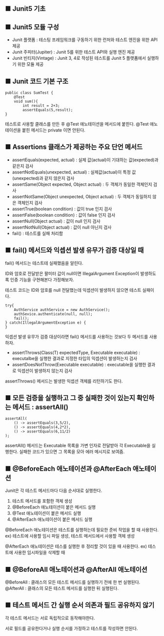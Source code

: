 ■ Junit5 기초
- 

■ Junit5 모듈 구성
- 

- Junit 플랫폼 : 테스팅 프레임워크를 구동하기 위한 런처와 테스트 엔진을 위한 API 제공
- Junit 주피터(Jupiter) : Junit 5를 위한 테스트 API와 실행 엔진 제공
- Junit 빈티지(Vintage) : Junit 3, 4로 작성된 테스트를 Junit 5 플랫폼에서 실행하기 위한 모듈 제공

■ Junit 코드 기본 구조
- 

    public class SumTest {
        @Test
        void sum(){
            int result = 2+3;
            assertEquals(5,result);
    }

테스트로 사용할 클래스를 만든 후 @Test 애노테이션을 메서드에 붙힌다. @Test 애노테이션을 붙힌 메서드는 private 이면 안된다.

■ Assertions 클래스가 제공하는 주요 단언 메서드
-

- assertEquals(expected, actual) : 실제 값(actual)이 기대하는 값(expected)과 같은지 검사
- assertNotEquals(unexpected, actual) : 실제값(actual)이 특정 값(unexpected)과 같지 않은지 검사
- assertSame(Object expected, Object actual) : 두 객체가 동일한 객체인지 검사
- assertNotSame(Object unexpected, Object actual) : 두 객체가 동일하지 않은 객체인지 검사
- assertTrue(boolean condition) : 값이 true 인지 검사
- assertFalse(boolean condition) : 값이 false 인지 검사
- assertNull(Object actual) : 값이 null 인지 검사
- assertNotNull(Object actual) : 값이 null 아닌지 검사
- fail() : 테스트를 실패 처리함

■ fail() 메서드와 익셉션 발생 유무가 검증 대상일 때
- 

fail() 메서드는 테스트테 실패했음을 알린다.

ID와 암호로 전달받은 팔미터 값이 null이면 IllegalArgument Exception이 발생하도록 인증 기능을 구현해본다 가정해보자.

테스트 코드는 ID와 암호를 null 전달했는데 익셉션이 발생하지 않으면 테스트 실패이다.

    try{
        AuthService authService = new AuthService();
        authSevice.authenticate(null, null);
        fail();
    } catch(IllegalArgumentException e) {
    }

익셉션 발생 유무가 검증 대상이라면 fail() 메서드를 사용하는 것보다 두 메서드를 사용하자.

- assertThrows(Class(T) expectedType, Executable executable) : executalbe을 실행한 결과로 지정한 타입의 익셉션이 발생하는지 검사
- assertDoesNotThrow(Executable executable) : executable을 실행한 결과로 익셉션이 발생하지 않는지 검사

assertThrows() 메서드는 발생한 익셉션 객체를 리턴하기도 한다.

■ 모든 검증을 실행하고 그 중 실패한 것이 있는지 확인하는 메서드 : assertAll()
-

    assertAll(
        () -> assertEquals(3,5/2),
        () -> assertEquals(4,2*2),
        () -> assertEquals(6,11/2)
    );

assertAll() 메서드는 Executable 목록을 가변 인자로 전달받아 각 Executable을 실행한다.
실패한 코드가 있으면 그 목록을 모아 에러 메시지로 보여줌.


■ @BeforeEach 애노테이션과 @AfterEach 애노테이션
-

Junit은 각 테스트 메서드마다 다음 순서대로 실행한다.
 
1) 테스트 메서드를 포함한 객체 생성
2) @BeforeEach 애노테이션이 붙은 메서드 실행
3) @Test 애노테이션이 붙은 메서드 실행
4) @AfterEach 애노테이션이 붙은 메서드 실행

@BeforeEach 애노테이션은 테스트를 실행하는데 필요한 준비 작업을 할 때 사용한다.
ex) 테스트에 사용할 임시 파일 생성, 테스트 메서드에서 사용할 객체 생성

@AfterEach 애노테이션은 테스를 실행한 후 정리할 것이 있을 때 사용한다.
ex) 테스트에 사용한 임시파일을 삭제할 때

■ @BeforeAll 애노테이션과 @AfterAll 애노테이션
- 
@BeforeAll : 클래스의 모든 테스트 메서드를 실행하기 전에 한 번 실행된다.
@AfterAll : 클래스의 모든 테스트 메서드를 실행한 뒤 실행된다.

■ 테스트 메서드 간 실행 순서 의존과 필드 공유하지 않기
-
각 테스트 메서드는 서로 독립적으로 동작해야한다.

서로 필드를 공유한다거나 실행 순서를 가정하고 테스트를 작성하면 안된다.



